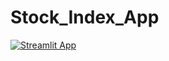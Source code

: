 # Stock_Index_App

[![Streamlit App](https://static.streamlit.io/badges/streamlit_badge_black_white.svg)](https://namhaivu173-stock-index-app-indices-app-6amttx.streamlit.app/)
